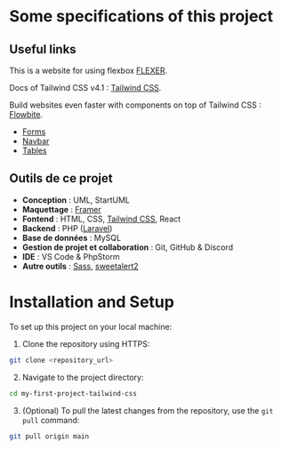 # Some specifications of this project

## Useful links

This is a website for using flexbox [FLEXER](https://www.flexer.dev/).

Docs of Tailwind CSS v4.1 : [Tailwind CSS](https://tailwindcss.com/docs/installation/play-cdn).

Build websites even faster with components on top of Tailwind CSS : [Flowbite](https://flowbite.com/).

- [Forms](https://flowbite.com/docs/components/forms/)
- [Navbar](https://flowbite.com/docs/components/navbar/)
- [Tables](https://flowbite.com/docs/components/tables/)

## Outils de ce projet

- **Conception** : UML, StartUML
- **Maquettage** : [Framer](https://www.framer.com/)
- **Fontend** : HTML, CSS, [Tailwind CSS](https://tailwindcss.com/), React
- **Backend** : PHP ([Laravel](https://laravel.com/))
- **Base de données** : MySQL
- **Gestion de projet et collaboration** : Git, GitHub & Discord
- **IDE** : VS Code & PhpStorm
- **Autre outils** : [Sass](https://sass-lang.com/), [sweetalert2](https://sweetalert2.github.io/)

# Installation and Setup

To set up this project on your local machine:
1. Clone the repository using HTTPS:

```bash
git clone <repository_url>
```

2. Navigate to the project directory:

```bash
cd my-first-project-tailwind-css
```

3. (Optional) To pull the latest changes from the repository, use the `git pull` command:

```bash
git pull origin main
```
